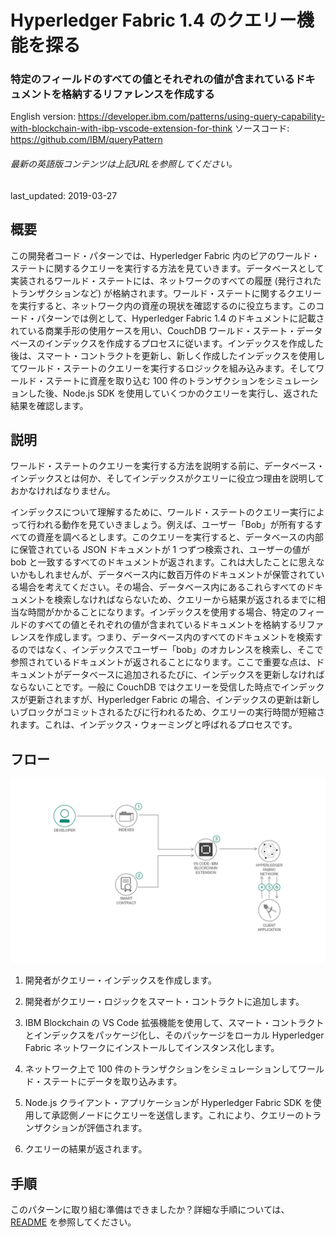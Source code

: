 # Hyperledger Fabric 1.4 のクエリー機能を探る

### 特定のフィールドのすべての値とそれぞれの値が含まれているドキュメントを格納するリファレンスを作成する

English version: https://developer.ibm.com/patterns/using-query-capability-with-blockchain-with-ibp-vscode-extension-for-think
  ソースコード: https://github.com/IBM/queryPattern

###### 最新の英語版コンテンツは上記URLを参照してください。
last_updated: 2019-03-27

 ## 概要

この開発者コード・パターンでは、Hyperledger Fabric 内のピアのワールド・ステートに関するクエリーを実行する方法を見ていきます。データベースとして実装されるワールド・ステートには、ネットワークのすべての履歴 (発行されたトランザクションなど) が格納されます。ワールド・ステートに関するクエリーを実行すると、ネットワーク内の資産の現状を確認するのに役立ちます。このコード・パターンでは例として、Hyperledger Fabric 1.4 のドキュメントに記載されている商業手形の使用ケースを用い、CouchDB ワールド・ステート・データベースのインデックスを作成するプロセスに従います。インデックスを作成した後は、スマート・コントラクトを更新し、新しく作成したインデックスを使用してワールド・ステートのクエリーを実行するロジックを組み込みます。そしてワールド・ステートに資産を取り込む 100 件のトランザクションをシミュレーションした後、Node.js SDK を使用していくつかのクエリーを実行し、返された結果を確認します。

## 説明

ワールド・ステートのクエリーを実行する方法を説明する前に、データベース・インデックスとは何か、そしてインデックスがクエリーに役立つ理由を説明しておかなければなりません。

インデックスについて理解するために、ワールド・ステートのクエリー実行によって行われる動作を見ていきましょう。例えば、ユーザー「Bob」が所有するすべての資産を調べるとします。このクエリーを実行すると、データベースの内部に保管されている JSON ドキュメントが 1 つずつ検索され、ユーザーの値が bob と一致するすべてのドキュメントが返されます。これは大したことに思えないかもしれませんが、データベース内に数百万件のドキュメントが保管されている場合を考えてください。その場合、データベース内にあるこれらすべてのドキュメントを検索しなければならないため、クエリーから結果が返されるまでに相当な時間がかかることになります。インデックスを使用する場合、特定のフィールドのすべての値とそれぞれの値が含まれているドキュメントを格納するリファレンスを作成します。つまり、データベース内のすべてのドキュメントを検索するのではなく、インデックスでユーザー「bob」のオカレンスを検索し、そこで参照されているドキュメントが返されることになります。ここで重要な点は、ドキュメントがデータベースに追加されるたびに、インデックスを更新しなければならないことです。一般に CouchDB ではクエリーを受信した時点でインデックスが更新されますが、Hyperledger Fabric の場合、インデックスの更新は新しいブロックがコミットされるたびに行われるため、クエリーの実行時間が短縮されます。これは、インデックス・ウォーミングと呼ばれるプロセスです。

## フロー

![フロー](./images/arch.png)

1. 開発者がクエリー・インデックスを作成します。

2. 開発者がクエリー・ロジックをスマート・コントラクトに追加します。

3. IBM Blockchain の VS Code 拡張機能を使用して、スマート・コントラクトとインデックスをパッケージ化し、そのパッケージをローカル Hyperledger Fabric ネットワークにインストールしてインスタンス化します。

4. ネットワーク上で 100 件のトランザクションをシミュレーションしてワールド・ステートにデータを取り込みます。

5. Node.js クライアント・アプリケーションが Hyperledger Fabric SDK を使用して承認側ノードにクエリーを送信します。これにより、クエリーのトランザクションが評価されます。

6. クエリーの結果が返されます。

## 手順

このパターンに取り組む準備はできましたか？詳細な手順については、[README](https://github.com/IBM/queryPattern/blob/master/README.md) を参照してください。
